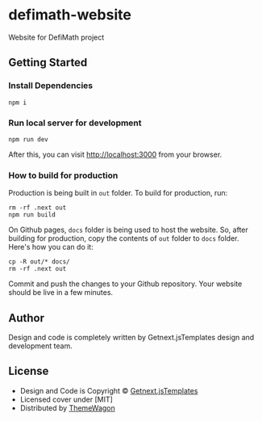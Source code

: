 # defimath-website
Website for DefiMath project

 
## Getting Started

### Install Dependencies
```
npm i
```
### Run local server for development
```
npm run dev
```
After this, you can visit [http://localhost:3000](http://localhost:3000) from your browser.
### How to build for production
Production is being built in `out` folder. To build for production, run:
```
rm -rf .next out
npm run build
```
On Github pages, `docs` folder is being used to host the website. So, after building for production, copy the contents of `out` folder to `docs` folder. Here's how you can do it:
```
cp -R out/* docs/
rm -rf .next out
```
Commit and push the changes to your Github repository. Your website should be live in a few minutes.

## Author

Design and code is completely written by Getnext.jsTemplates design and development team.  


## License

 - Design and Code is Copyright &copy; [Getnext.jsTemplates](https://getnextjstemplates.com)
 - Licensed cover under [MIT]
 - Distributed by [ThemeWagon](https://themewagon.com)


